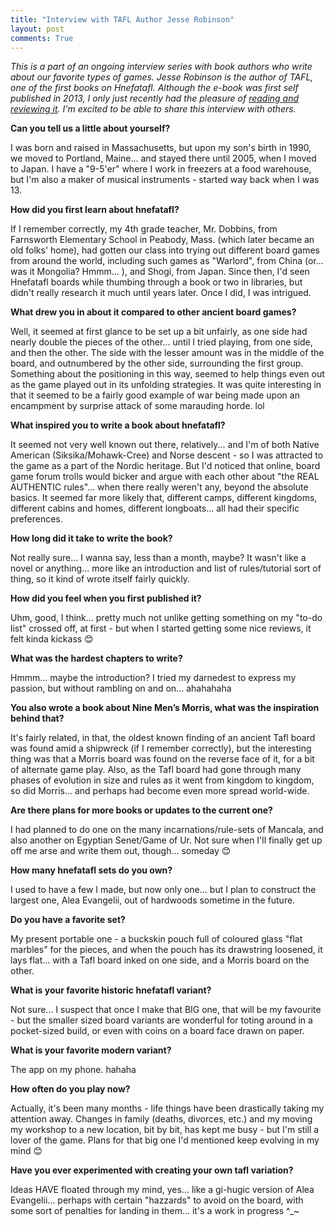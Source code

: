 ```yaml
---
title: "Interview with TAFL Author Jesse Robinson"
layout: post
comments: True
---
```

*This is a part of an ongoing interview series with book authors who write about our favorite types of games.  Jesse Robinson is the author of TAFL, one of the first books on Hnefatafl.  Although the e-book was first self published in 2013, I only just recently had the pleasure of [reading and reviewing it](https://richgames.xyz/2019/06/24/tafl-book.review/).  I'm excited to be able to share this interview with others.*

**Can you tell us a little about yourself?**

I was born and raised in Massachusetts, but upon my son's birth in 1990, we moved to Portland, Maine... and stayed there until 2005, when I moved to Japan. I have a "9-5'er" where I work in freezers at a food warehouse, but I'm also a maker of musical instruments - started way back when I was 13.

**How did you first learn about hnefatafl?**

If I remember correctly, my 4th grade teacher, Mr. Dobbins, from Farnsworth Elementary School in Peabody, Mass. (which later became an old folks' home), had gotten our class into trying out different board games from around the world, including such games as "Warlord", from China (or... was it Mongolia? Hmmm... ), and Shogi, from Japan. Since then, I'd seen Hnefatafl boards while thumbing through a book or two in libraries, but didn't really research it much until years later. Once I did, I was intrigued.

**What drew you in about it compared to other ancient board games?**

Well, it seemed at first glance to be set up a bit unfairly, as one side had nearly double the pieces of the other... until I tried playing, from one side, and then the other. The side with the lesser amount was in the middle of the board, and outnumbered by the other side, surrounding the first group. Something about the positioning in this way, seemed to help things even out as the game played out in its unfolding strategies. It was quite interesting in that it seemed to be a fairly good example of war being made upon an encampment by surprise attack of some marauding horde. lol

**What inspired you to write a book about hnefatafl?**

It seemed not very well known out there, relatively... and I'm of both Native American (Siksika/Mohawk-Cree) and Norse descent - so I was attracted to the game as a part of the Nordic heritage. But I'd noticed that online, board game forum trolls would bicker and argue with each other about "the REAL AUTHENTIC rules"... when there really weren't any, beyond the absolute basics. It seemed far more likely that, different camps, different kingdoms, different cabins and homes, different longboats... all had their specific preferences.

**How long did it take to write the book?**

Not really sure... I wanna say, less than a month, maybe? It wasn't like a novel or anything... more like an introduction and list of rules/tutorial sort of thing, so it kind of wrote itself fairly quickly.

**How did you feel when you first published it?**

Uhm, good, I think... pretty much not unlike getting something on my "to-do list" crossed off, at first - but when I started getting some nice reviews, it felt kinda kickass 😊

**What was the hardest chapters to write?**

Hmmm... maybe the introduction? I tried my darnedest to express my passion, but without rambling on and on... ahahahaha

**You also wrote a book about Nine Men’s Morris, what was the inspiration behind that?**

It's fairly related, in that, the oldest known finding of an ancient Tafl board was found amid a shipwreck (if I remember correctly), but the interesting thing was that a Morris board was found on the reverse face of it, for a bit of alternate game play. Also, as the Tafl board had gone through many phases of evolution in size and rules as it went from kingdom to kingdom, so did Morris... and perhaps had become even more spread world-wide.

**Are there plans for more books or updates to the current one?**

I had planned to do one on the many incarnations/rule-sets of Mancala, and also another on Egyptian Senet/Game of Ur. Not sure when I'll finally get up off me arse and write them out, though... someday 😊

**How many hnefatafl sets do you own?**

I used to have a few I made, but now only one... but I plan to construct the largest one, Alea Evangelii, out of hardwoods sometime in the future.

**Do you have a favorite set?**

My present portable one - a buckskin pouch full of coloured glass "flat marbles" for the pieces, and when the pouch has its drawstring loosened, it lays flat... with a Tafl board inked on one side, and a Morris board on the other.

**What is your favorite historic hnefatafl variant?**

Not sure... I suspect that once I make that BIG one, that will be my favourite - but the smaller sized board variants are wonderful for toting around in a pocket-sized build, or even with coins on a board face drawn on paper.

**What is your favorite modern variant?**

The app on my phone. hahaha

**How often do you play now?**

Actually, it's been many months - life things have been drastically taking my attention away. Changes in family (deaths, divorces, etc.) and my moving my workshop to a new location, bit by bit, has kept me busy - but I'm still a lover of the game. Plans for that big one I'd mentioned keep evolving in my mind 😊

**Have you ever experimented with creating your own tafl variation?**

Ideas HAVE floated through my mind, yes... like a gi-hugic version of Alea Evangelii... perhaps with certain "hazzards" to avoid on the board, with some sort of penalties for landing in them... it's a work in progress ^_~
